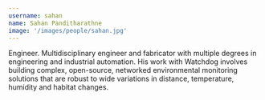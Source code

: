 ```yaml
---
username: sahan
name: Sahan Panditharathne
image: '/images/people/sahan.jpg'
---
```

Engineer. Multidisciplinary engineer and fabricator with multiple degrees in engineering and industrial automation. His work with Watchdog involves building complex, open-source, networked environmental monitoring solutions that are robust to wide variations in distance, temperature, humidity and habitat changes.
